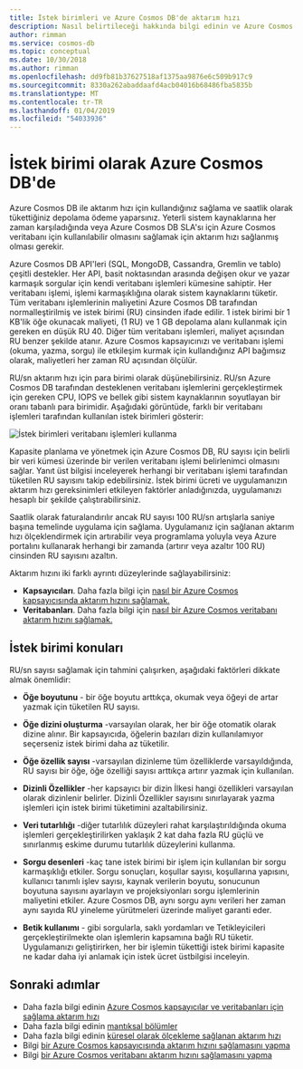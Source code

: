 ```yaml
---
title: İstek birimleri ve Azure Cosmos DB'de aktarım hızı
description: Nasıl belirtileceği hakkında bilgi edinin ve Azure Cosmos DB'de istek birimi gereksinimlerini tahmin etme
author: rimman
ms.service: cosmos-db
ms.topic: conceptual
ms.date: 10/30/2018
ms.author: rimman
ms.openlocfilehash: dd9fb81b37627518af1375aa9876e6c509b917c9
ms.sourcegitcommit: 8330a262abaddaafd4acb04016b68486fba5835b
ms.translationtype: MT
ms.contentlocale: tr-TR
ms.lasthandoff: 01/04/2019
ms.locfileid: "54033936"
---
```

# <a name="request-units-in-azure-cosmos-db"></a>İstek birimi olarak Azure Cosmos DB'de

Azure Cosmos DB ile aktarım hızı için kullandığınız sağlama ve saatlik olarak tükettiğiniz depolama ödeme yaparsınız. Yeterli sistem kaynaklarına her zaman karşıladığında veya Azure Cosmos DB SLA'sı için Azure Cosmos veritabanı için kullanılabilir olmasını sağlamak için aktarım hızı sağlanmış olması gerekir.

Azure Cosmos DB API'leri (SQL, MongoDB, Cassandra, Gremlin ve tablo) çeşitli destekler. Her API, basit noktasından arasında değişen okur ve yazar karmaşık sorgular için kendi veritabanı işlemleri kümesine sahiptir. Her veritabanı işlemi, işlemi karmaşıklığına olarak sistem kaynaklarını tüketir.  Tüm veritabanı işlemlerinin maliyetini Azure Cosmos DB tarafından normalleştirilmiş ve istek birimi (RU) cinsinden ifade edilir. 1 istek birimi bir 1 KB'lik öğe okunacak maliyeti, (1 RU) ve 1 GB depolama alanı kullanmak için gereken en düşük RU 40. Diğer tüm veritabanı işlemleri, maliyet açısından RU benzer şekilde atanır. Azure Cosmos kapsayıcınızı ve veritabanı işlemi (okuma, yazma, sorgu) ile etkileşim kurmak için kullandığınız API bağımsız olarak, maliyetleri her zaman RU açısından ölçülür.

RU/sn aktarım hızı için para birimi olarak düşünebilirsiniz. RU/sn Azure Cosmos DB tarafından desteklenen veritabanı işlemlerini gerçekleştirmek için gereken CPU, IOPS ve bellek gibi sistem kaynaklarının soyutlayan bir oranı tabanlı para birimidir. Aşağıdaki görüntüde, farklı bir veritabanı işlemleri tarafından kullanılan istek birimleri gösterir:

![İstek birimleri veritabanı işlemleri kullanma](./media/request-units/request-units.png)

Kapasite planlama ve yönetmek için Azure Cosmos DB, RU sayısı için belirli bir veri kümesi üzerinde bir verilen veritabanı işlemi belirlenimci olmasını sağlar. Yanıt üst bilgisi inceleyerek herhangi bir veritabanı işlemi tarafından tüketilen RU sayısını takip edebilirsiniz. İstek birimi ücreti ve uygulamanızın aktarım hızı gereksinimleri etkileyen faktörler anladığınızda, uygulamanızı hesaplı bir şekilde çalıştırabilirsiniz.

Saatlik olarak faturalandırılır ancak RU sayısı 100 RU/sn artışlarla saniye başına temelinde uygulama için sağlama. Uygulamanız için sağlanan aktarım hızı ölçeklendirmek için artırabilir veya programlama yoluyla veya Azure portalını kullanarak herhangi bir zamanda (artırır veya azaltır 100 RU) cinsinden RU sayısını azaltın.

Aktarım hızını iki farklı ayrıntı düzeylerinde sağlayabilirsiniz: 

* **Kapsayıcıları**. Daha fazla bilgi için [nasıl bir Azure Cosmos kapsayıcısında aktarım hızını sağlamak.](how-to-provision-container-throughput.md)
* **Veritabanları**. Daha fazla bilgi için [nasıl bir Azure Cosmos veritabanı aktarım hızını sağlamak.](how-to-provision-database-throughput.md)

## <a name="request-unit-considerations"></a>İstek birimi konuları

RU/sn sayısı sağlamak için tahmini çalışırken, aşağıdaki faktörleri dikkate almak önemlidir:

* **Öğe boyutunu** - bir öğe boyutu arttıkça, okumak veya öğeyi de artar yazmak için tüketilen RU sayısı.

* **Öğe dizini oluşturma** -varsayılan olarak, her bir öğe otomatik olarak dizine alınır. Bir kapsayıcıda, öğelerin bazıları dizin kullanılamıyor seçerseniz istek birimi daha az tüketilir.

* **Öğe özellik sayısı** -varsayılan dizinleme tüm özelliklerde varsayıldığında, RU sayısı bir öğe, öğe özelliği sayısı arttıkça artırır yazmak için kullanılan.

* **Dizinli Özellikler** -her kapsayıcı bir dizin İlkesi hangi özellikleri varsayılan olarak dizinlenir belirler. Dizinli Özellikler sayısını sınırlayarak yazma işlemleri için istek birimi tüketimini azaltabilirsiniz.

* **Veri tutarlılığı** -diğer tutarlılık düzeyleri rahat karşılaştırıldığında okuma işlemleri gerçekleştirilirken yaklaşık 2 kat daha fazla RU güçlü ve sınırlanmış eskime durumu tutarlılık düzeylerini kullanma.

* **Sorgu desenleri** -kaç tane istek birimi bir işlem için kullanılan bir sorgu karmaşıklığı etkiler. Sorgu sonuçları, koşullar sayısı, koşullarına yapısını, kullanıcı tanımlı işlev sayısı, kaynak verilerin boyutu, sonucunun boyutuna sayısını ayarlayın ve projeksiyonları sorgu işlemlerinin maliyetini etkiler. Azure Cosmos DB, aynı sorgu aynı verileri her zaman aynı sayıda RU yineleme yürütmeleri üzerinde maliyet garanti eder.

* **Betik kullanımı** - gibi sorgularla, saklı yordamları ve Tetikleyicileri gerçekleştirilmekte olan işlemlerin kapsamına bağlı RU tüketir. Uygulamanızı geliştirirken, her bir işlemin tükettiği istek birimi kapasite ne kadar daha iyi anlamak için istek ücret üstbilgisi inceleyin.

## <a name="next-steps"></a>Sonraki adımlar

* Daha fazla bilgi edinin [Azure Cosmos kapsayıcılar ve veritabanları için sağlama aktarım hızı](set-throughput.md)
* Daha fazla bilgi edinin [mantıksal bölümler](partition-data.md)
* Daha fazla bilgi edinin [küresel olarak ölçekleme sağlanan aktarım hızı](scaling-throughput.md)
* Bilgi [bir Azure Cosmos kapsayıcısında aktarım hızını sağlamasını yapma](how-to-provision-container-throughput.md)
* Bilgi [bir Azure Cosmos veritabanı aktarım hızını sağlamasını yapma](how-to-provision-database-throughput.md)
